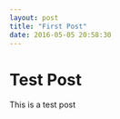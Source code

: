 ```yaml
---
layout: post
title: "First Post"
date: 2016-05-05 20:58:30
---
```


Test Post
========

This is a test post

